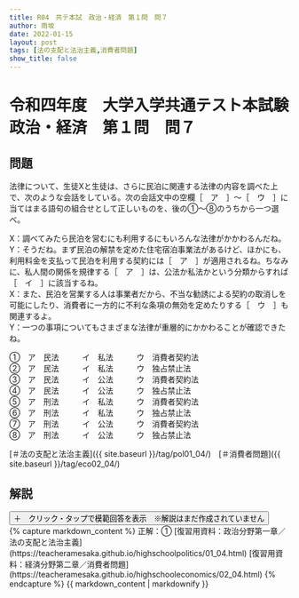 ```yaml
---
title: R04　共テ本試　政治・経済　第１問　問７
author: 雨坂
date: 2022-01-15
layout: post
tags: [法の支配と法治主義,消費者問題]
show_title: false
---
```

  
# 令和四年度　大学入学共通テスト本試験　政治・経済　第１問　問７  
  
## 問題  
法律について、生徒Xと生徒は、さらに民泊に関連する法律の内容を調べた上で、次のような会話をしている。次の会話文中の空欄［　ア　］～［　ウ　］に当てはまる語句の組合せとして正しいものを、後の①～⑧のうちから一つ選べ。  
  
X：調べてみたら民泊を営むにも利用するにもいろんな法律がかかわるんだね。  
Y：そうだね。まず民泊の解禁を定めた住宅宿泊事業法があるけど、ほかにも、利用料金を支払って民泊を利用する契約には［　ア　］が適用されるね。ちなみに、私人間の関係を規律する［　ア　］は、公法か私法かという分類からすれば［　イ　］に該当するね。  
X：また、民泊を営業する人は事業者だから、不当な勧誘による契約の取消しを可能にしたり、消費者に一方的に不利な条項の無効を定めたりする［　ウ　］も関連するよ。  
Y：一つの事項についてもさまざまな法律が重層的にかかわることが確認できたね。  
  
①　ア　民法　　　イ　私法　　　ウ　消費者契約法  
②　ア　民法　　　イ　私法　　　ウ　独占禁止法  
③　ア　民法　　　イ　公法　　　ウ　消費者契約法  
④　ア　民法　　　イ　公法　　　ウ　独占禁止法  
⑤　ア　刑法　　　イ　私法　　　ウ　消費者契約法  
⑥　ア　刑法　　　イ　私法　　　ウ　独占禁止法  
⑦　ア　刑法　　　イ　公法　　　ウ　消費者契約法  
⑧　ア　刑法　　　イ　公法　　　ウ　独占禁止法  
  
[＃法の支配と法治主義]({{ site.baseurl }}/tag/pol01_04/)　[＃消費者問題]({{ site.baseurl }}/tag/eco02_04/)  
  
## 解説  
<div class="collapsible">
  <button class="collapsible-button">＋　クリック・タップで模範回答を表示　※解説はまだ作成されていません</button>
  <div class="collapsible-content">
    {% capture markdown_content %}
正解：①  
[復習用資料：政治分野第一章／法の支配と法治主義](https://teacheramesaka.github.io/highschoolpolitics/01_04.html)  
[復習用資料：経済分野第二章／消費者問題](https://teacheramesaka.github.io/highschooleconomics/02_04.html)  
    {% endcapture %}
    {{ markdown_content | markdownify }}
  </div>
</div>